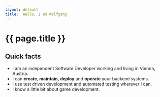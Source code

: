 ```yaml
---
layout: default
title:  Hello, I am Wolfgang
---
```


# {{ page.title }}

## Quick facts
- I am an independent Software Developer working and living in Vienna, Austria.
- I can **create**, **maintain**, **deploy** and **operate** your backend systems.
- I use test driven development and automated testing wherever I can.
- I know a little bit about game development.

<!-- ## What makes me tick
- A manifesto of sorts
- People who inspire me
- Books that inspire me
- Games that inspire me -->
